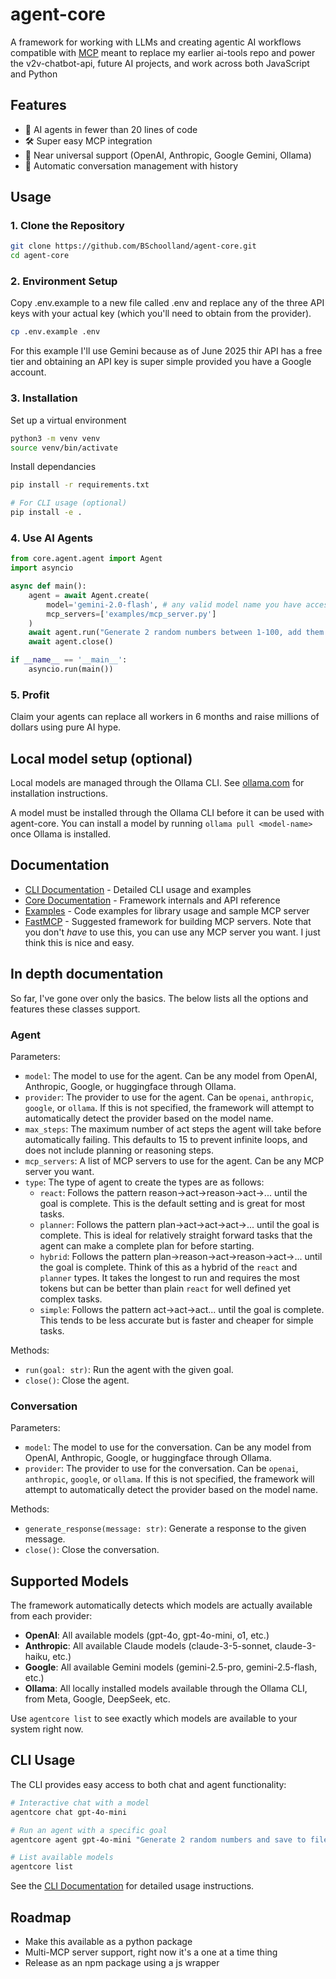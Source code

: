 # agent-core
A framework for working with LLMs and creating agentic AI workflows compatible with [MCP](https://github.com/modelcontextprotocol) meant to replace my earlier ai-tools repo and power the v2v-chatbot-api, future AI projects, and work across both JavaScript and Python

## Features

- 🎯 AI agents in fewer than 20 lines of code
- 🛠️ Super easy MCP integration
- 🤖 Near universal support (OpenAI, Anthropic, Google Gemini, Ollama)
- 📝 Automatic conversation management with history

## Usage

### 1. Clone the Repository

``` bash
git clone https://github.com/BSchoolland/agent-core.git
cd agent-core
```

### 2. Environment Setup

Copy .env.example to a new file called .env and replace any of the three API keys with your actual key (which you'll need to obtain from the provider).  

``` bash
cp .env.example .env
```

For this example I'll use Gemini because as of June 2025 thir API has a free tier and obtaining an API key is super simple provided you have a Google account.

### 3. Installation

Set up a virtual environment
```bash
python3 -m venv venv
source venv/bin/activate
```

Install dependancies
``` bash
pip install -r requirements.txt

# For CLI usage (optional)
pip install -e .
```

### 4. Use AI Agents

``` python
from core.agent.agent import Agent
import asyncio

async def main():
    agent = await Agent.create(
        model='gemini-2.0-flash', # any valid model name you have access to
        mcp_servers=['examples/mcp_server.py']
    )
    await agent.run("Generate 2 random numbers between 1-100, add them together and save the result in a file called 'result.txt'")
    await agent.close()

if __name__ == '__main__':
    asyncio.run(main())
```


### 5. Profit

Claim your agents can replace all workers in 6 months and raise millions of dollars using pure AI hype.

## Local model setup (optional)

Local models are managed through the Ollama CLI. See [ollama.com](https://ollama.com/) for installation instructions.  

A model must be installed through the Ollama CLI before it can be used with agent-core.  You can install a model by running `ollama pull <model-name>` once Ollama is installed.

## Documentation

- [CLI Documentation](cli/README.md) - Detailed CLI usage and examples
- [Core Documentation](core/) - Framework internals and API reference
- [Examples](examples/) - Code examples for library usage and sample MCP server
- [FastMCP](https://github.com/jlowin/fastmcp) - Suggested framework for building MCP servers.  Note that you don't *have* to use this, you can use any MCP server you want.  I just think this is nice and easy.

## In depth documentation
So far, I've gone over only the basics.  The below lists all the options and features these classes support.

### Agent
Parameters:
- `model`: The model to use for the agent.  Can be any model from OpenAI, Anthropic, Google, or huggingface through Ollama.
- `provider`: The provider to use for the agent.  Can be `openai`, `anthropic`, `google`, or `ollama`.  If this is not specified, the framework will attempt to automatically detect the provider based on the model name.
- `max_steps`: The maximum number of act steps the agent will take before automatically failing.  This defaults to 15 to prevent infinite loops, and does not include planning or reasoning steps.
- `mcp_servers`: A list of MCP servers to use for the agent.  Can be any MCP server you want.
- `type`: The type of agent to create the types are as follows:
    - `react`: Follows the pattern reason->act->reason->act->... until the goal is complete.  This is the default setting and is great for most tasks.
    - `planner`: Follows the pattern plan->act->act->act->... until the goal is complete.  This is ideal for relatively straight forward tasks that the agent can make a complete plan for before starting.
    - `hybrid`: Follows the pattern plan->reason->act->reason->act->... until the goal is complete.  Think of this as a hybrid of the `react` and `planner` types.  It takes the longest to run and requires the most tokens but can be better than plain `react` for well defined yet complex tasks.
    - `simple`: Follows the pattern act->act->act... until the goal is complete.  This tends to be less accurate but is faster and cheaper for simple tasks.

Methods:
- `run(goal: str)`: Run the agent with the given goal.
- `close()`: Close the agent.

### Conversation
Parameters:
- `model`: The model to use for the conversation.  Can be any model from OpenAI, Anthropic, Google, or huggingface through Ollama.
- `provider`: The provider to use for the conversation.  Can be `openai`, `anthropic`, `google`, or `ollama`.  If this is not specified, the framework will attempt to automatically detect the provider based on the model name.

Methods:
- `generate_response(message: str)`: Generate a response to the given message.
- `close()`: Close the conversation.


## Supported Models

The framework automatically detects which models are actually available from each provider:

- **OpenAI**: All available models (gpt-4o, gpt-4o-mini, o1, etc.)
- **Anthropic**: All available Claude models (claude-3-5-sonnet, claude-3-haiku, etc.)
- **Google**: All available Gemini models (gemini-2.5-pro, gemini-2.5-flash, etc.)
- **Ollama**: All locally installed models available through the Ollama CLI, from Meta, Google, DeepSeek, etc.

Use `agentcore list` to see exactly which models are available to your system right now.

## CLI Usage

The CLI provides easy access to both chat and agent functionality:

```bash
# Interactive chat with a model
agentcore chat gpt-4o-mini

# Run an agent with a specific goal
agentcore agent gpt-4o-mini "Generate 2 random numbers and save to file"

# List available models
agentcore list
```

See the [CLI Documentation](cli/README.md) for detailed usage instructions.

## Roadmap
- Make this available as a python package
- Multi-MCP server support, right now it's a one at a time thing
- Release as an npm package using a js wrapper
